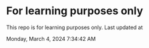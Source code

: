 # For learning purposes only
This repo is for learning purposes only.
Last updated at

Monday, March 4, 2024 7:34:42 AM

